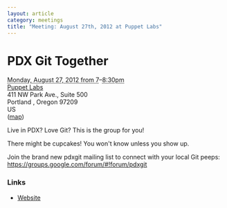 ```yaml
---
layout: article
category: meetings
title: "Meeting: August 27th, 2012 at Puppet Labs"
---
```

<div class="vevent">
  <h1 class="summary">PDX Git Together</h1>
  <div class='date'><abbr class="dtstart" title="2012-08-27T19:00:00">Monday, August 27, 2012 from 7</abbr>–<abbr class="dtend" title="2012-08-27T20:30:00">8:30pm</abbr></div>
    <div class="location vcard">
    <a class="url" href='http://calagator.org/venues/202392291'><span class='fn org'>Puppet Labs</span></a>
    <div class="adr">
        <div class="street-address">411 NW Park Ave., Suite 500</div>
        <span class="locality">Portland</span>
        , <span class="region">Oregon</span>
        <span class="postal-code">97209</span>
        <div class='country-name'>US</div>
        (<a href='http://maps.google.com/maps?q=411+NW+Park+Ave.%2C+Suite+500%2C+Portland+Oregon+97209+US'>map</a>)
    </div>
    </div>
  <div class="description">
    <p>Live in PDX? Love Git? This is the group for you!</p>

<p>There might be cupcakes! You won't know unless you show up.</p>

<p>Join the brand new pdxgit mailing list to connect with your local Git peeps: <a href="https://groups.google.com/forum/#!forum/pdxgit">https://groups.google.com/forum/#!forum/pdxgit</a></p>
  </div>
  <h3>Links</h3>
  <ul>
    <li><a href="http://pdxgit.github.com" class="url">Website</a></li>
  </ul>
</div>

